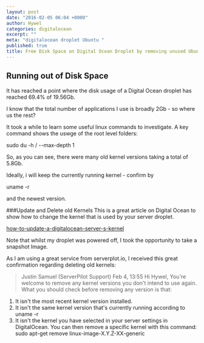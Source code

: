 ```yaml
---
layout: post
date: "2016-02-05 06:04 +0000"
author: Hywel
categories: digitalocean
excerpt: ""
meta: "digitalocean droplet Ubuntu "
published: true
title: Free Disk Space on Digital Ocean Droplet by removing unused Ubuntu versions
---
```


## Running out of Disk Space
It has reached a point where the disk usage of a Digital Ocean droplet has reached 69.4% of 19.56Gb.  

I know that the total number of applications I use is broadly 2Gb - so where us the rest?

It took a while to learn some useful linux commands to investigate.  A key command shows the uswge of the root level folders:

sudo du -h / --max-depth 1 

So, as you can see, there were many old kernel versions taking a total of 5.8Gb.

Ideally, i will keep the currently running kernel  - confirm by 

uname -r

and the newest version.


###Update and  Delete old Kernels
This is a great article on Digital Ocean to show how to change the kernel that is used by your server droplet. 

[how-to-update-a-digitalocean-server-s-kernel](https://www.digitalocean.com/community/tutorials/how-to-update-a-digitalocean-server-s-kernel)

Note that whilst my droplet was powered off, I took the opportunity to take a snapshot Image.

As I am using a great service from serverplot.io, I received this great confirmation regarding deleting old kernels:

> Justin Samuel (ServerPilot Support)
Feb 4, 13:55
Hi Hywel,
You're welcome to remove any kernel versions you don't intend to use again. What you should check before removing any version is that:
1) It isn't the most recent kernel version installed.
2) It isn't the same kernel version that's currently running according to uname -r
3) It isn't the kernel you have selected in your server settings in DigitalOcean.
You can then remove a specific kernel with this command:
sudo apt-get remove linux-image-X.Y.Z-XX-generic


